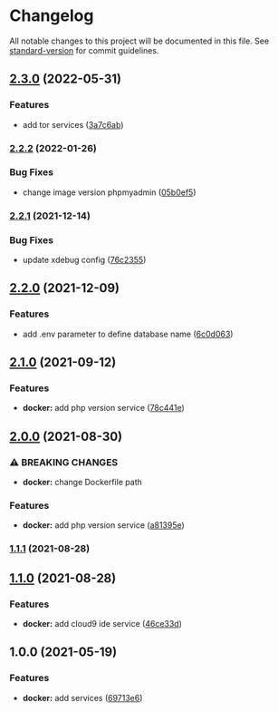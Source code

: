 # Changelog

All notable changes to this project will be documented in this file. See [standard-version](https://github.com/conventional-changelog/standard-version) for commit guidelines.

## [2.3.0](https://github.com/darkjinnee/web-stack/compare/v2.2.2...v2.3.0) (2022-05-31)


### Features

* add tor services ([3a7c6ab](https://github.com/darkjinnee/web-stack/commit/3a7c6ab6e45ff724a4542e522dcc984597f0069c))

### [2.2.2](https://github.com/darkjinnee/web-stack/compare/v2.2.1...v2.2.2) (2022-01-26)


### Bug Fixes

* change image version phpmyadmin ([05b0ef5](https://github.com/darkjinnee/web-stack/commit/05b0ef59edef16e7bd8bd1f61627a54828e72f66))

### [2.2.1](https://github.com/darkjinnee/web-stack/compare/v2.2.0...v2.2.1) (2021-12-14)


### Bug Fixes

* update xdebug config ([76c2355](https://github.com/darkjinnee/web-stack/commit/76c2355e0e7c009439987a1cfd7ffe021f9ef4c6))

## [2.2.0](https://github.com/darkjinnee/web-stack/compare/v2.1.0...v2.2.0) (2021-12-09)


### Features

* add .env parameter to define database name ([6c0d063](https://github.com/darkjinnee/web-stack/commit/6c0d0636997bc8bce53ecbb51ad301e8bd8073fa))

## [2.1.0](https://github.com/darkjinnee/web-stack/compare/v2.0.0...v2.1.0) (2021-09-12)


### Features

* **docker:** add php version service ([78c441e](https://github.com/darkjinnee/web-stack/commit/78c441e114630ecb695d9a9c044798a5e75eaac3))

## [2.0.0](https://github.com/darkjinnee/web-stack/compare/v1.1.1...v2.0.0) (2021-08-30)


### ⚠ BREAKING CHANGES

* **docker:** change Dockerfile path

### Features

* **docker:** add php version service ([a81395e](https://github.com/darkjinnee/web-stack/commit/a81395e89d34ad111a14dbdc573fc46e61dbe34a))

### [1.1.1](https://github.com/darkjinnee/web-stack/compare/v1.1.0...v1.1.1) (2021-08-28)

## [1.1.0](https://github.com/darkjinnee/web-stack/compare/v1.0.0...v1.1.0) (2021-08-28)


### Features

* **docker:** add cloud9 ide service ([46ce33d](https://github.com/darkjinnee/web-stack/commit/46ce33dfd59655c37d85e34ef6b45224d8bf3f82))

## 1.0.0 (2021-05-19)


### Features

* **docker:** add services ([69713e6](https://github.com/darkjinnee/web-stack/commit/69713e6ac1ea00f8694f6e13754f677af7050c20))
